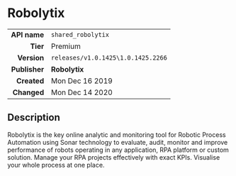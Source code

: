 # Robolytix
| | |
|-:|-|
|**API name**|`shared_robolytix`|
|**Tier**|Premium|
|**Version**|`releases/v1.0.1425\1.0.1425.2266`|
|**Publisher**|**Robolytix**|
|**Created**|Mon Dec 16 2019|
|**Changed**|Mon Dec 14 2020|

## Description
Robolytix is the key online analytic and monitoring tool for Robotic Process Automation using Sonar technology to evaluate, audit, monitor and improve performance of robots operating in any application, RPA platform or custom solution. Manage your RPA projects effectively with exact KPIs. Visualise your whole process at one place.

